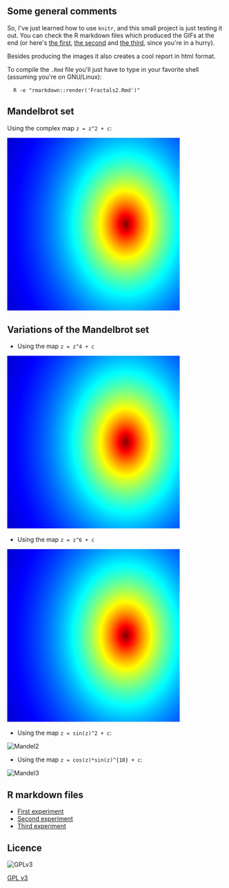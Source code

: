 ## Some general comments

So, I've just learned how to use `knitr`, and this small project
is just testing it out. You can check the R markdown files which 
produced the GIFs at the end (or here's [the first](https://github.com/mlliarm/fractals/blob/master/Fractals.Rmd),
[the second](https://github.com/mlliarm/fractals/blob/master/Fractals2.Rmd) and 
[the third](https://github.com/mlliarm/fractals/blob/master/Fractals3.Rmd), since you're in a hurry).

Besides producing the images it also creates a cool report in html format.

To compile the `.Rmd` file you'll just have to type in your favorite shell (assuming you're on GNU/Linux):

      R -e "rmarkdown::render('Fractals2.Rmd')"

## Mandelbrot set

Using the complex map `z = z^2 + c`:

![Mandel1](images/Mandelbrot1a.gif)

## Variations of the Mandelbrot set

* Using the  map `z = z^4 + c`

![Mandel4](images/Mandelbrot2a.gif)

* Using the map `z = z^6 + c`

![Mandel5](images/Mandelbrot3a.gif)

* Using the map `z = sin(z)^2 + c`:

![Mandel2](images/Mandelbrot01bb.gif)

* Using the map `z = cos(z)*sin(z)^{10} + c`:

![Mandel3](images/Mandelbrot05cc.gif)


## R markdown files

* [First experiment](https://github.com/mlliarm/fractals/blob/master/Fractals2.Rmd)
* [Second experiment](https://github.com/mlliarm/fractals/blob/master/Fractals3.Rmd)
* [Third experiment](https://github.com/mlliarm/fractals/blob/master/Fractals4.Rmd)

## Licence

![GPLv3](https://www.gnu.org/graphics/gplv3-127x51.png)

[GPL v3](https://github.com/mlliarm/fractals/blob/master/LICENSE)
